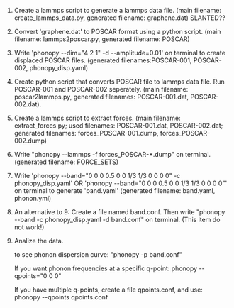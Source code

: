 1. Create a lammps script to generate a lammps data file.
   (main filename: create_lammps_data.py, generated filename: graphene.dat) SLANTED??
   
3. Convert 'graphene.dat' to POSCAR format using a python script.
  (main filename: lammps2poscar.py, generated filename: POSCAR) 
      
4. Write 'phonopy --dim="4 2 1" -d --amplitude=0.01' on terminal to create displaced POSCAR files.
   (generated filenames:POSCAR-001, POSCAR-002, phonopy_disp.yaml)
   
5. Create python script that converts POSCAR file to lammps data file. Run POSCAR-001 and POSCAR-002 seperately.
    (main filename: poscar2lammps.py, generated filenames: POSCAR-001.dat, POSCAR-002.dat).
   
6. Create a lammps script to extract forces.
     (main filename: extract_forces.py; used filenames: POSCAR-001.dat, POSCAR-002.dat; generated filenames: forces_POSCAR-001.dump, forces_POSCAR-002.dump)

7. Write "phonopy --lammps -f forces_POSCAR-*.dump" on terminal.
    (generated filename: FORCE_SETS)  
   
8. Write 'phonopy --band="0 0 0  0.5 0 0  1/3 1/3 0  0 0 0" -c phonopy_disp.yaml' OR 'phonopy --band="0 0 0  0.5 0 0  1/3 1/3 0  0 0 0"' on terminal to generate 'band.yaml'
    (generated filename: band.yaml, phonon.yml)

9. An alternative to 9: Create a file named band.conf. Then write "phonopy --band -c phonopy_disp.yaml -d band.conf" on terminal. (This item do not work!)

10. Analize the data.
    
    to see phonon dispersion curve:  "phonopy -p band.conf"
    
    If you want phonon frequencies at a specific q-point:  phonopy --qpoints="0 0 0"
    
    If you have multiple q-points, create a file qpoints.conf, and use:  phonopy --qpoints qpoints.conf
    

